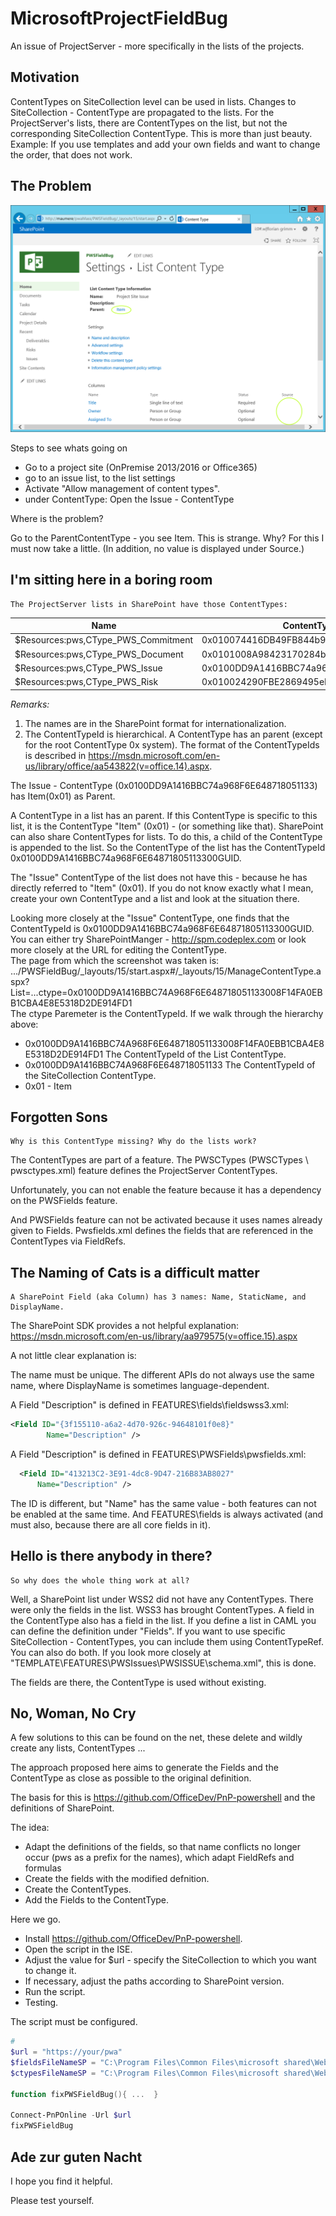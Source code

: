 # MicrosoftProjectFieldBug

An issue of ProjectServer - more specifically in the lists of the projects.


## Motivation

ContentTypes on SiteCollection level can be used in lists. Changes to SiteCollection - ContentType are propagated to the lists.
For the ProjectServer's lists, there are ContentTypes on the list, but not the corresponding SiteCollection ContentType.
This is more than just beauty. Example: If you use templates and add your own fields and want to change the order, that does not work.

## The Problem

![ProjectServer Issue ContentType](./ListSettings.png)

Steps to see whats going on
- Go to a project site (OnPremise 2013/2016 or Office365)
- go to an issue list, to the list settings
- Activate "Allow management of content types".
- under ContentType: Open the Issue - ContentType

Where is the problem?

Go to the ParentContentType - you see Item. This is strange. Why? For this I must now take a little.
(In addition, no value is displayed under Source.)

## I'm sitting here in a boring room

    The ProjectServer lists in SharePoint have those ContentTypes: 


|  Name | ContentTypeId  |
|-------|----------------|
| $Resources:pws,CType_PWS_Commitment | 0x010074416DB49FB844b99C763FA7171E7D1F|
| $Resources:pws,CType_PWS_Document | 0x0101008A98423170284beeB635F43C3CF4E98B|
| $Resources:pws,CType_PWS_Issue | 0x0100DD9A1416BBC74a968F6E648718051133|
| $Resources:pws,CType_PWS_Risk | 0x010024290FBE2869495eB819832776560730|


*Remarks:*

1) The names are in the SharePoint format for internationalization.
2) The ContentTypeId is hierarchical. A ContentType has an parent (except for the root ContentType 0x system).
   The format of the ContentTypeIds is described in https://msdn.microsoft.com/en-us/library/office/aa543822(v=office.14).aspx.

The Issue - ContentType (0x0100DD9A1416BBC74a968F6E648718051133) has  Item(0x01) as Parent.

A ContentType in a list has an parent. If this ContentType is specific to this list, it is the ContentType "Item" (0x01) - (or something like that).
SharePoint can also share ContentTypes for lists. To do this, a child of the ContentType is appended to the list.
So the ContentType of the list has the ContentTypeId 0x0100DD9A1416BBC74a968F6E64871805113300GUID.

The "Issue" ContentType of the list does not have this - because he has directly referred to "Item" (0x01).
If you do not know exactly what I mean, create your own ContentType and a list and look at the situation there.

Looking more closely at the "Issue" ContentType, one finds that the ContentTypeId is 0x0100DD9A1416BBC74a968F6E64871805113300GUID.
You can either try SharePointManger - http://spm.codeplex.com
or look more closely at the URL for editing the ContentType.<br/>
The page from which the screenshot was taken is: .../PWSFieldBug/_layouts/15/start.aspx#/_layouts/15/ManageContentType.aspx?List=...ctype=0x0100DD9A1416BBC74A968F6E648718051133008F14FA0EBB1CBA4E8E5318D2DE914FD1<br/>
The ctype Paremeter is the ContentTypeId.
If we walk through the hierarchy above:
- 0x0100DD9A1416BBC74A968F6E648718051133008F14FA0EBB1CBA4E8E5318D2DE914FD1  The ContentTypeId of the List ContentType.
- 0x0100DD9A1416BBC74A968F6E648718051133 The ContentTypeId of the SiteCollection ContentType.
- 0x01 - Item

## Forgotten Sons

    Why is this ContentType missing? Why do the lists work?

The ContentTypes are part of a feature.
The PWSCTypes (PWSCTypes \ pwsctypes.xml) feature defines the ProjectServer ContentTypes.

Unfortunately, you can not enable the feature because it has a dependency on the PWSFields feature.

And PWSFields feature can not be activated because it uses names already given to Fields.
Pwsfields.xml defines the fields that are referenced in the ContentTypes via FieldRefs.


## The Naming of Cats is a difficult matter

    A SharePoint Field (aka Column) has 3 names: Name, StaticName, and DisplayName.

The SharePoint SDK provides a not helpful explanation: https://msdn.microsoft.com/en-us/library/aa979575(v=office.15).aspx

A not little clear explanation is:

The name must be unique.
The different APIs do not always use the same name, where DisplayName is sometimes language-dependent.

A Field "Description" is defined in FEATURES\fields\fieldswss3.xml:

```XML
<Field ID="{3f155110-a6a2-4d70-926c-94648101f0e8}"
        Name="Description" />
```

A Field "Description" is defined in FEATURES\PWSFields\pwsfields.xml:
```XML
  <Field ID="413213C2-3E91-4dc8-9D47-216B83AB8027"
      Name="Description" />
```

The ID is different, but "Name" has the same value - both features can not be enabled at the same time. 
And FEATURES\fields is always activated (and must also, because there are all core fields in it).

## Hello is there anybody in there?

    So why does the whole thing work at all?


Well, a SharePoint list under WSS2 did not have any ContentTypes. There were only the fields in the list.
WSS3 has brought ContentTypes. A field in the ContentType also has a field in the list.
If you define a list in CAML you can define the definition under "Fields".
If you want to use specific SiteCollection - ContentTypes, you can include them using ContentTypeRef.
You can also do both.
If you look more closely at "TEMPLATE\FEATURES\PWSIssues\PWSISSUE\schema.xml", this is done.

The fields are there, the ContentType is used without existing.

## No, Woman, No Cry

A few solutions to this can be found on the net, these delete and wildly create any lists, ContentTypes ...

The approach proposed here aims to generate the Fields and the ContentType as close as possible to the original definition.

The basis for this is https://github.com/OfficeDev/PnP-powershell and the definitions of SharePoint.

The idea:

- Adapt the definitions of the fields, so that name conflicts no longer occur (pws as a prefix for the names), which adapt FieldRefs and formulas
- Create the fields with the modified defnition.
- Create the ContentTypes.
- Add the Fields to the ContentType.

Here we go.

- Install https://github.com/OfficeDev/PnP-powershell.
- Open the script in the ISE.
- Adjust the value for $url - specify the SiteCollection to which you want to change it.
- If necessary, adjust the paths according to SharePoint version.
- Run the script.
- Testing.

The script must be configured.

```powershell
# 
$url = "https://your/pwa"
$fieldsFileNameSP = "C:\Program Files\Common Files\microsoft shared\Web Server Extensions\15\TEMPLATE\FEATURES\PWSFields\pwsfields.xml"
$ctypesFileNameSP = "C:\Program Files\Common Files\microsoft shared\Web Server Extensions\15\TEMPLATE\FEATURES\PWSCTypes\pwsctypes.xml"

function fixPWSFieldBug(){ ...  }

Connect-PnPOnline -Url $url
fixPWSFieldBug
```

## Ade zur guten Nacht

I hope you find it helpful.

Please test yourself.
